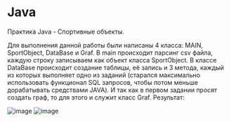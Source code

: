 # Java
Практика Java - Спортивные объекты.

Для выполнения данной работы были написаны 4 класса: MAIN, SportObject, DataBase и Graf.
В main происходит парсинг csv файла, каждую строку записываем как объект класса SportObject.
В классе DataBase происходит создание таблицы, её запись и 3 метода, каждый из которых выполняет одно из заданий (старался максимально использовать функционал SQL запросов, чтобы потом меньше дорабатывать средствами JAVA).
И так как в первом задании просят создать граф, то для этого и служит класс Graf.
Результат:

![image](https://github.com/Melnik887/Java/assets/153543291/ca4a7930-9064-41b9-ac5d-b524da8624e3)
![image](https://github.com/Melnik887/Java/assets/153543291/f49a8e83-2bc1-443d-b0e9-df388605d33b)

